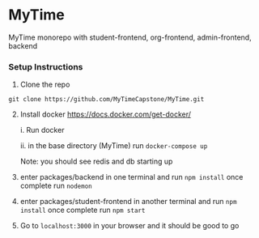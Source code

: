 # MyTime
MyTime monorepo with student-frontend, org-frontend, admin-frontend, backend

### Setup Instructions
1.  Clone the repo 

`git clone https://github.com/MyTimeCapstone/MyTime.git`

2. Install docker https://docs.docker.com/get-docker/

    i. Run docker
  
    ii. in the base directory (MyTime) run `docker-compose up`  
  
    Note: you should see redis and db starting up

3. enter packages/backend in one terminal and run `npm install` once complete run `nodemon`
4. enter packages/student-frontend in another terminal and run `npm install` once complete run `npm start`
5. Go to `localhost:3000` in your browser and it should be good to go

